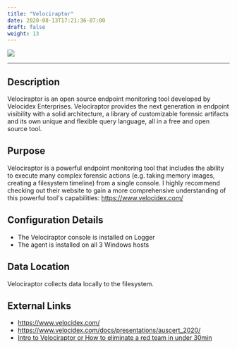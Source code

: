 ```yaml
---
title: "Velociraptor"
date: 2020-08-13T17:21:36-07:00
draft: false
weight: 13
---
```


![](../../images/velociraptor.png)

---

## Description
Velociraptor is an open source endpoint monitoring tool developed by Velocidex Enterprises. Velociraptor provides the next generation in endpoint visibility with a solid architecture, a library of customizable forensic artifacts and its own unique and flexible query language, all in a free and open source tool.

## Purpose
Velociraptor is a powerful endpoint monitoring tool that includes the ability to execute many complex forensic actions (e.g. taking memory images, creating a filesystem timeline) from a single console. I highly recommend checking out their website to gain a more comprehensive understanding of this powerful tool's capabilities: https://www.velocidex.com/

## Configuration Details
* The Velociraptor console is installed on Logger
* The agent is installed on all 3 Windows hosts

## Data Location
Velociraptor collects data locally to the filesystem.

## External Links
* https://www.velocidex.com/
* https://www.velocidex.com/docs/presentations/auscert_2020/
* [Intro to Velociraptor or How to eliminate a red team in under 30min](https://www.youtube.com/watch?v=uql8ixHNHVo)
